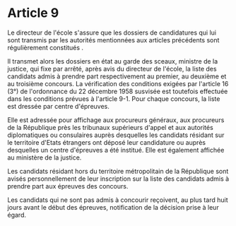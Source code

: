 # Article 9

Le directeur de l'école s'assure que les dossiers de candidatures qui lui sont transmis par les autorités mentionnées aux articles précédents sont régulièrement constitués .

Il transmet alors les dossiers en état au garde des sceaux, ministre de la justice, qui fixe par arrêté, après avis du directeur de l'école, la liste des candidats admis à prendre part respectivement au premier, au deuxième et au troisième concours. La vérification des conditions exigées par l'article 16 (3°) de l'ordonnance du 22 décembre 1958 susvisée est toutefois effectuée dans les conditions prévues à l'article 9-1. Pour chaque concours, la liste est dressée par centre d'épreuves.

Elle est adressée pour affichage aux procureurs généraux, aux procureurs de la République près les tribunaux supérieurs d'appel et aux autorités diplomatiques ou consulaires auprès desquelles les candidats résidant sur le territoire d'Etats étrangers ont déposé leur candidature ou auprès desquelles un centre d'épreuves a été institué. Elle est également affichée au ministère de la justice.

Les candidats résidant hors du territoire métropolitain de la République sont avisés personnellement de leur inscription sur la liste des candidats admis à prendre part aux épreuves des concours.

Les candidats qui ne sont pas admis à concourir reçoivent, au plus tard huit  jours avant le début des épreuves, notification de la décision prise à leur égard.

